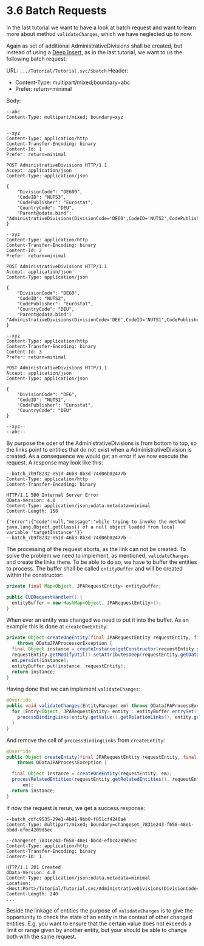 # 3.6 Batch Requests

In the last tutorial we want to have a look at batch request and want to learn more about method `validateChanges`, which we have neglected up to now.

Again as set of additional AdministrativeDivisions shall be created, but instead of using a [Deep Insert](3-5-DeepInsert.md), as in the last tutorial, we want to us the following batch request:

URL: `.../Tutorial/Tutorial.svc/$batch`
Header:
- Content-Type: multipart/mixed;boundary=abc
- Prefer: return=minimal

Body:
```
--abc
Content-Type: multipart/mixed; boundary=xyz


--xyz
Content-Type: application/http
Content-Transfer-Encoding: binary
Content-Id: 1
Prefer: return=minimal

POST AdministrativeDivisions HTTP/1.1
Accept: application/json
Content-Type: application/json

{
	"DivisionCode": "DE600",
	"CodeID": "NUTS3",
	"CodePublisher": "Eurostat",
	"CountryCode": "DEU",
	"Parent@odata.bind": "AdministrativeDivisions(DivisionCode='DE60',CodeID='NUTS2',CodePublisher='Eurostat')"
}

--xyz
Content-Type: application/http
Content-Transfer-Encoding: binary
Content-Id: 2
Prefer: return=minimal

POST AdministrativeDivisions HTTP/1.1
Accept: application/json
Content-Type: application/json

{
	"DivisionCode": "DE60",
	"CodeID": "NUTS2",
	"CodePublisher": "Eurostat",
	"CountryCode": "DEU",
	"Parent@odata.bind": "AdministrativeDivisions(DivisionCode='DE6',CodeID='NUTS1',CodePublisher='Eurostat')"
}

--xyz
Content-Type: application/http
Content-Transfer-Encoding: binary
Content-Id: 3
Prefer: return=minimal

POST AdministrativeDivisions HTTP/1.1
Accept: application/json
Content-Type: application/json

{
	"DivisionCode": "DE6",
	"CodeID": "NUTS1",
	"CodePublisher": "Eurostat",
	"CountryCode": "DEU"
}

--xyz--
--abc--
```
By purpose the oder of the AdministrativeDivisions is from bottom to top, so the links point to entities that do not exist when a AdministrativeDivision is created. As a consequence we would get an error if we now execute the request. A response may look like this:

```
--batch_7b9f8232-e51d-46b3-8b3d-74d06b02477b
Content-Type: application/http
Content-Transfer-Encoding: binary

HTTP/1.1 500 Internal Server Error
OData-Version: 4.0
Content-Type: application/json;odata.metadata=minimal
Content-Length: 158

{"error":{"code":null,"message":"while trying to invoke the method java.lang.Object.getClass() of a null object loaded from local variable 'targetInstance'"}}
--batch_7b9f8232-e51d-46b3-8b3d-74d06b02477b--
```

The processing of the request aborts, as the link can not be created. To solve the problem we need to implement, as mentioned, `validateChanges` and create the links there. To be able to do so, we have to buffer the entities to process. The buffer shall be called `entityBuffer` and will be created within the constructor:
```Java
private final Map<Object, JPARequestEntity> entityBuffer;

public CUDRequestHandler() {
  entityBuffer = new HashMap<Object, JPARequestEntity>();
}
```
When ever an entity was changed we need to put it into the buffer. As an example this is done at `createOneEntity`:
```Java
private Object createOneEntity(final JPARequestEntity requestEntity, final EntityManager em)
    throws ODataJPAProcessorException {
  final Object instance = createInstance(getConstructor(requestEntity.getEntityType()));
  requestEntity.getModifyUtil().setAttributesDeep(requestEntity.getData(), instance);
  em.persist(instance);
  entityBuffer.put(instance, requestEntity);
  return instance;
}
```
Having done that we can implement `validateChanges`:
```Java
@Override
public void validateChanges(EntityManager em) throws ODataJPAProcessException {
  for (Entry<Object, JPARequestEntity> entity : entityBuffer.entrySet()) {
    processBindingLinks(entity.getValue().getRelationLinks(), entity.getKey(), entity.getValue().getModifyUtil(), em);
  }
}
```
And remove the call of `processBindingLinks` from `createEntity`:

```Java
@Override
public Object createEntity(final JPARequestEntity requestEntity, final EntityManager em)
    throws ODataJPAProcessException {

  final Object instance = createOneEntity(requestEntity, em);
  processRelatedEntities(requestEntity.getRelatedEntities(), requestEntity, instance, requestEntity.getModifyUtil(),
      em);
  return instance;
}
```
If now the request is rerun, we get a success response:
```
--batch_cdfc9535-29e1-4b91-9bb0-f851cf4248a4
Content-Type: multipart/mixed; boundary=changeset_7831e243-f658-48e1-bbdd-efbc4209d5ec

--changeset_7831e243-f658-48e1-bbdd-efbc4209d5ec
Content-Type: application/http
Content-Transfer-Encoding: binary
Content-ID: 1

HTTP/1.1 201 Created
OData-Version: 4.0
Content-Type: application/json;odata.metadata=minimal
Location: <Host:Port>/Tutorial/Tutorial.svc/AdministrativeDivisions(DivisionCode='DE600',CodeID='NUTS3',CodePublisher='Eurostat')
Content-Length: 240
...
```

Beside the linkage of entities the purpose of `validateChanges` is to give the opportunity to check the state of an entity in the context of other changed entities. E.g. you want to ensure that the certain value does not exceeds a limit or range given by another entity, but your should be able to change both with the same request.